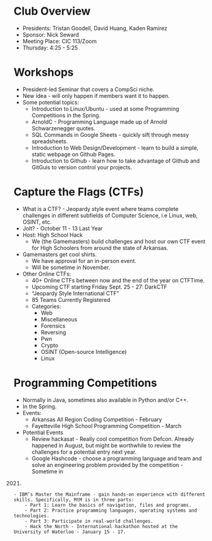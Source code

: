 # Club Overview
- Presidents: Tristan Goodell, David Huang, Kaden Ramirez
- Sponsor: Nick Seward
- Meeting Place: CIC 113/Zoom
- Thursday: 4:25 - 5:25

# Workshops
- President-led Seminar that covers a CompSci niche.
- New idea - will only happen if members want it to happen.
- Some potential topics:
    - Introduction to Linux/Ubuntu - used at some Programming Competitions in the Spring.
    - ArnoldC - Programming Language made up of Arnold Schwarzenegger quotes.
    - SQL Commands in Google Sheets - quickly sift through messy spreadsheets.
    - Introduction to Web Design/Development - learn to build a simple, static webpage on Github Pages.
    - Introduction to Github - learn how to take advantage of Github and GitGuis to version control your projects.

# Capture the Flags (CTFs)
- What is a CTF? - Jeopardy style event where teams complete challenges in different subfields of Computer Science, i.e Linux, web, OSINT, etc.
- Jolt? - October 11 - 13 Last Year
- Host: High School Hack
    - We (the Gamemasters) build challenges and host our own CTF event for
High Schoolers from around the state of Arkansas.
- Gamemasters get cool shirts.
    - We have approval for an in-person event.
    - Will be sometime in November.
- Other Online CTFs:
    - 40+ Online CTFs between now and the end of the year on CTFTime.
    - Upcoming CTF starting Friday Sept. 25 - 27: DarkCTF
    - “Jeopardy Style International CTF”
    - 85 Teams Currently Registered
    - Categories:
        - Web
        - Miscellaneous
        - Forensics
        - Reversing
        - Pwn
        - Crypto
        - OSINT (Open-source Intelligence)
        - Linux

# Programming Competitions
- Normally in Java, sometimes also available in Python and/or C++.
- In the Spring.
- Events:
    - Arkansas All Region Coding Competition - February
    - Fayetteville High School Programming Competition - March
- Potential Events
    - Review hackasat - Really cool competition from Defcon. Already happened in August, but might be worthwhile to review the challenges for a potential entry next year.
    - Google Hashcode - choose a programming language and team and solve
an engineering problem provided by the competition - Sometime in
2021.
    - IBM’s Master the Mainframe - gain hands-on experience with different skills. Specifically, MtM is in three parts:
        - Part 1: Learn the basics of navigation, files and programs.
        - Part 2: Practice programming languages, operating systems and technologies.
        - Part 3: Participate in real-world challenges.
        - Hack the North - International hackathon hosted at the University of Waterloo - January 15 - 17.
